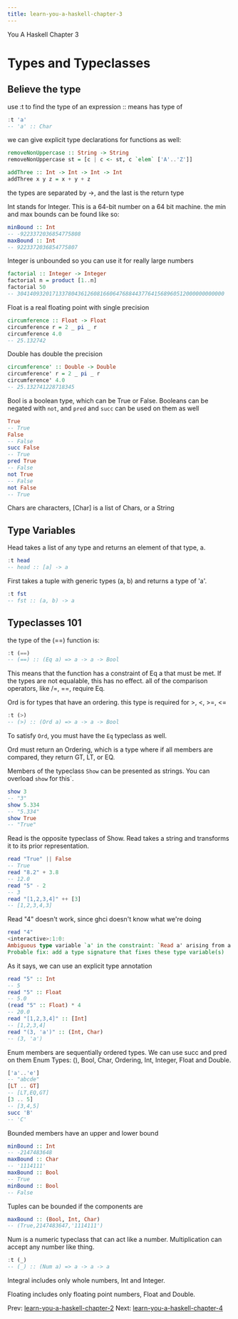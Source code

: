 ```yaml
---
title: learn-you-a-haskell-chapter-3
---
```


You A Haskell Chapter 3

# Types and Typeclasses

## Believe the type

use :t to find the type of an expression :: means has type of

```hs
:t 'a'
-- 'a' :: Char
```

we can give explicit type declarations for functions as well:

```hs
removeNonUppercase :: String -> String
removeNonUppercase st = [c | c <- st, c `elem` ['A'..'Z']]

addThree :: Int -> Int -> Int -> Int
addThree x y z = x + y + z
```

the types are separated by ->, and the last is the return type

Int stands for Integer. This is a 64-bit number on a 64 bit machine. the
min and max bounds can be found like so:

```hs
minBound :: Int
-- -9223372036854775808
maxBound :: Int
-- 9223372036854775807
```

Integer is unbounded so you can use it for really large numbers

```hs
factorial :: Integer -> Integer
factorial n = product [1..n]
factorial 50
-- 30414093201713378043612608166064768844377641568960512000000000000
```

Float is a real floating point with single precision

```hs
circumference :: Float -> Float
circumference r = 2 _ pi _ r
circumference 4.0
-- 25.132742
```

Double has double the precision

```hs
circumference' :: Double -> Double
circumference' r = 2 _ pi _ r
circumference' 4.0
-- 25.132741228718345
```

Bool is a boolean type, which can be True or False. Booleans can be
negated with `not`, and `pred` and `succ` can be used on them as well

```hs
True
-- True
False
-- False
succ False
-- True
pred True
-- False
not True
-- False
not False
-- True
```

Chars are characters, [Char] is a list of Chars, or a String

## Type Variables

Head takes a list of any type and returns an element of that type, a.

```hs
:t head
-- head :: [a] -> a
```

First takes a tuple with generic types (a, b) and returns a type of
'a'.

```hs
:t fst
-- fst :: (a, b) -> a
```

## Typeclasses 101

the type of the (==) function is:

```hs
:t (==)
-- (==) :: (Eq a) => a -> a -> Bool
```

This means that the function has a constraint of Eq a that must be met.
If the types are not equalable, this has no effect. all of the
comparison operators, like /=, ==, require Eq.

Ord is for types that have an ordering. this type is required for >,
<, >=, <=

```hs
:t (>)
-- (>) :: (Ord a) => a -> a -> Bool
```

To satisfy `Ord`, you must have the `Eq` typeclass as well.

Ord must return an Ordering, which is a type where if all members are
compared, they return GT, LT, or EQ.

Members of the typeclass `Show` can be presented as strings. You can
overload `show` for this`.

```hs
show 3
-- "3"
show 5.334
-- "5.334"
show True
-- "True"
```

Read is the opposite typeclass of Show. Read takes a string and
transforms it to its prior representation.

```hs
read "True" || False
-- True
read "8.2" + 3.8
-- 12.0
read "5" - 2
-- 3
read "[1,2,3,4]" ++ [3]
-- [1,2,3,4,3]
```

Read "4" doesn't work, since ghci doesn't know what we're doing

```hs
read "4"
<interactive>:1:0:
Ambiguous type variable `a' in the constraint: `Read a' arising from a use of `read' at <interactive>:1:0-7
Probable fix: add a type signature that fixes these type variable(s)
```

As it says, we can use an explicit type annotation

```hs
read "5" :: Int
-- 5
read "5" :: Float
-- 5.0
(read "5" :: Float) * 4
-- 20.0
read "[1,2,3,4]" :: [Int]
-- [1,2,3,4]
read "(3, 'a')" :: (Int, Char)
-- (3, 'a')
```

Enum members are sequentially ordered types. We can use succ and pred on
them Enum Types: (), Bool, Char, Ordering, Int, Integer, Float and
Double.

```hs
['a'..'e']
-- "abcde"
[LT .. GT]
-- [LT,EQ,GT]
[3 .. 5]
-- [3,4,5]
succ 'B'
-- 'C'
```

Bounded members have an upper and lower bound

```hs
minBound :: Int
-- -2147483648
maxBound :: Char
-- '1114111'
maxBound :: Bool
-- True
minBound :: Bool
-- False
```

Tuples can be bounded if the components are

```hs
maxBound :: (Bool, Int, Char)
-- (True,2147483647,'1114111')
```

Num is a numeric typeclass that can act like a number. Multiplication
can accept any number like thing.

```hs
:t (_)
-- (_) :: (Num a) => a -> a -> a
```

Integral includes only whole numbers, Int and Integer.

Floating includes only floating point numbers, Float and Double.

Prev:
[learn-you-a-haskell-chapter-2](learn-you-a-haskell-chapter-2.md)
Next:
[learn-you-a-haskell-chapter-4](learn-you-a-haskell-chapter-4.md)
